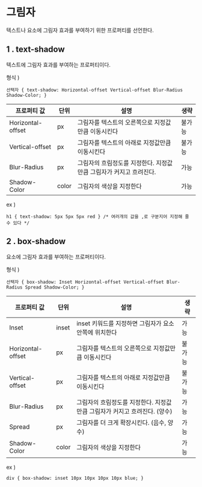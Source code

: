 # 그림자

텍스트나 요소에 그림자 효과를 부여하기 위한 프로퍼티를 선언한다.

## 1 . text-shadow

텍스트에 그림자 효과를 부여하는 프로퍼티이다.

형식 ) 
```
선택자 { text-shadow: Horizontal-offset Vertical-offset Blur-Radius Shadow-Color; }
```

| 프로퍼티 값 | 단위 | 설명 | 생략 |
| --- | --- | --- | --- |
| Horizontal-offset | px | 그림자를 텍스트의 오른쪽으로 지정값만큼 이동시킨다 | 불가능 |	 
| Vertical-offset | px | 그림자를 텍스트의 아래로 지정값만큼 이동시킨다 | 불가능 |
| Blur-Radius | px | 그림자의 흐림정도를 지정한다. 지정값만큼 그림자가 커지고 흐려진다. | 가능 |
| Shadow-Color | color | 그림자의 색상을 지정한다 | 가능 |

ex )
```
h1 { text-shadow: 5px 5px 5px red } /* 여러개의 값을 ,로 구분지어 지정해 줄 수 있다 */
```

## 2 . box-shadow

요소에 그림자 효과를 부여하는 프로퍼티이다.

형식 )
```
선택자 { box-shadow: Inset Horizontal-offset Vertical-offset Blur-Radius Spread Shadow-Color; }
```

| 프로퍼티 값 | 단위 | 설명 | 생략 |
| --- | --- | --- | --- |
| Inset | inset | inset 키워드를 지정하면 그림자가 요소 안쪽에 위치한다 | 가능 |
| Horizontal-offset | px | 그림자를 텍스트의 오른쪽으로 지정값만큼 이동시킨다 | 불가능 |
| Vertical-offset | px | 그림자를 텍스트의 아래로 지정값만큼 이동시킨다 | 불가능 |
| Blur-Radius | px | 그림자의 흐림정도를 지정한다. 지정값만큼 그림자가 커지고 흐려진다. (양수) | 가능 |
| Spread | px | 그림자를 더 크게 확장시킨다. (음수, 양수) | 가능| 
| Shadow-Color | color | 그림자의 색상을 지정한다 | 가능 |

ex )
```
div { box-shadow: inset 10px 10px 10px 10px blue; }
```
